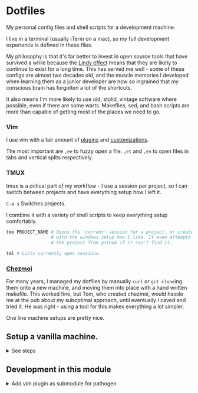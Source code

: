 # Dotfiles

My personal config files and shell scripts for a development machine.

I live in a terminal (usually iTerm on a mac), so my full development experience
is defined in these files.

My philosophy is that it's far better to invest in
open source tools that have survived a while because the [Lindy
effect](https://en.wikipedia.org/wiki/Lindy_effect) means that they are likely
to continue to exist for a long time. This has served me well - some of these
configs are almost two decades old, and the muscle memories I developed when
learning them as a junior developer are now so ingrained that my conscious brain
has forgotten a lot of the shortcuts.

It also means I'm more likely to use old, stolid, vintage software where
possible, even if there are some warts. Makefiles, sed, and bash scripts are
more than capable of getting most of the places we need to go.




### Vim

I use vim with a fair amount of [plugins](home/dot_vim/external_bundle) and
[customizations](home/dot_vimrc).

The most important are `,ee` to fuzzy open a file. `,et` and `,ev` to open files
in tabs and vertical splits respectively.

### TMUX

tmux is a critical part of my workflow - I use a session per project, so I can
switch between projects and have everything setup how I left it.

`C-a s` Switches projects.

I combine it with a variety of shell scripts to keep everything setup comfortably.

```bash
tmo PROJECT_NAME # Opens the 'current' session for a project, or creates one
                 # with the windows setup how I like. It even attempts to clone
                 # the project from github if it can't find it.

tml # Lists currently open sessions.
```


### [Chezmoi](https://www.chezmoi.io/)

For many years, I managed my dotfiles by manually `curl` or `git clone`ing them
onto a new machine, and moving them into place with a hand written makefile.
This worked fine, but Tom, who created chezmoi, would hassle me at the pub about
my suboptimal approach, until eventually I caved and tried it. He was right -
using a tool for this makes everything a lot simpler.

One line machine setups are pretty nice.




## Setup a vanilla machine.
<details>
  <summary>See steps</summary>

##### 1. Setup new SSH key and use for github:
```sh
ssh-keygen -t rsa -C "peterbraden@peterbraden.co.uk"
cat ~/.ssh/id_rsa.pub | pbcopy
```
Paste into: [https://github.com/settings/ssh](https://github.com/settings/ssh)

##### 2. Setup
```sh
chezmoi init peterbraden --apply
```

### Setup OSX
#### Install apps from Safari
- [homebrew](https://brew.sh)
- [firefox](https://www.mozilla.org/en-US/firefox/new/)

#### Install apps from App Store
- 1Password
- [Tailscale](https://apps.apple.com/ca/app/tailscale/id1475387142?mt=12)

#### Install Apps from Firefox
- [iterm](http://www.iterm2.com/#/section/home)
- [nextcloud](https://nextcloud.com/install/#install-clients)

</details>






## Development in this module
<details>
  <summary>Add vim plugin as submodule for pathogen</summary>
```
git submodule add https://github.com/pathto/repo.git vim/bundle/repo.vim
```
</details>



